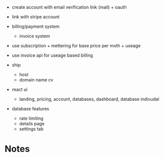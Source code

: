 - create account with email verification link (mail) + oauth
- link with stripe account
- billing/payment system
    - invoice system
    
- use subscription + mettering for base price per moth + useage
- use invoice api for useage based billing



- ship
    - host
    - domain name
    cv

- react ui
    - landing, 
    pricing, 
    account, 
    databases, 
    dashboard, 
    database indivudal


- database features
    - rate limiting
    - details page
    - settings tab


# Notes